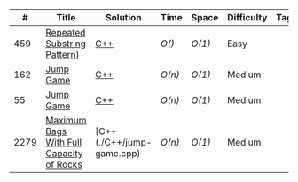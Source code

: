 |  #  | Title           |  Solution       |  Time           | Space           | Difficulty    | Tag          | Note| 
|-----|---------------- | --------------- | --------------- | --------------- | ------------- |--------------|-----|
459 | [Repeated Substring Pattern](https://leetcode.com/problems/repeated-substring-pattern/)) | [C++](./C++/repeated-substring-pattern.cpp)  | _O()_ | _O(1)_ | Easy ||
162  | [Jump Game](https://leetcode.com/problems/find-peak-element/) | [C++](./C++/jump-game.cpp)  | _O(n)_ | _O(1)_ | Medium ||
55 | [Jump Game](https://leetcode.com/problems/jump-game/) | [C++](./C++/jump-game.cpp)  | _O(n)_ | _O(1)_ | Medium ||
2279 | [Maximum Bags With Full Capacity of Rocks](https://leetcode.com/problems/maximum-bags-with-full-capacity-of-rocks/) | [C++(./C++/jump-game.cpp) | _O(n)_ | _O(1)_ | Medium ||



